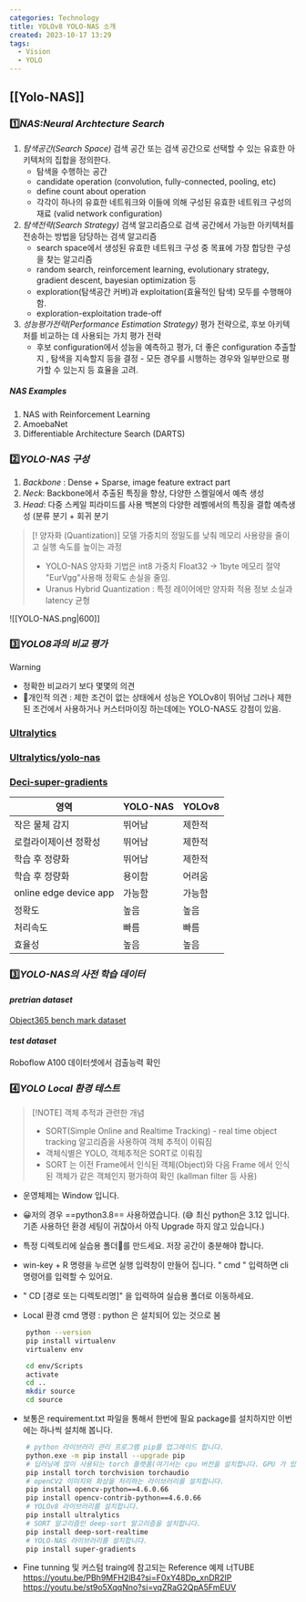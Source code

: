 ```yaml
---
categories: Technology
title: YOLOv8 YOLO-NAS 소개
created: 2023-10-17 13:29
tags:
  - Vision
  - YOLO
---
```


## [[Yolo-NAS]]

### 1️⃣*NAS:Neural Archtecture Search*
1. *탐색공간(Search Space)* 검색 공간 또는 검색 공간으로 선택할 수 있는 유효한 아키텍처의 집합을 정의한다.
	- 탐색을 수행하는 공간
	- candidate operation (convolution, fully-connected, pooling, etc)
	- define count about operation
	- 각각이 하나의 유효한 네트워크와 이들에 의해 구성된 유효한 네트워크 구성의 재료 (valid network configuration)
2. *탐색전략(Search Strategy)* 검색 알고리즘으로 검색 공간에서 가능한 아키텍처를 전송하는 방법을 담당하는 검색 알고리즘
	-  search space에서 생성된 유효한 네트워크 구성 중 목표에 가장 합당한 구성을 찾는 알고리즘
	- random search, reinforcement learning, evolutionary strategy, gradient descent, bayesian optimization 등
	- exploration(탐색공간 커버)과 exploitation(효율적인 탐색) 모두를 수행해야 함.
	- exploration-exploitation trade-off
3. *성능평가전략(Performance Estimation Strategy)* 평가 전략으로, 후보 아키텍처를 비교하는 데 사용되는 가치 평가 전략
	-  후보 configuration에서 성능을 예측하고 평가, 더 좋은 configuration 추출할지 , 탐색을 지속할지 등을 결정 - 모든 경우를 시행하는 경우와 일부만으로 평가할 수 있는지 등 효율을 고려.
##### *NAS Examples*
1. NAS with Reinforcement Learning
2. AmoebaNet
3. Differentiable Architecture Search (DARTS)

### 2️⃣*YOLO-NAS 구성*
1) *Backbone* : Dense + Sparse, image feature extract part 
2) *Neck*: Backbone에서 추출된 특징을 향상, 다양한 스켈일에서 예측 생성
4) *Head*: 다중 스케일 피라미드를 사용 백본의  다양한 레벨에서의 특징을 결합 예측생성 (분류 분기 + 회귀 분기

>[! 양자화 (Quantization)] 
>모델 가중치의 정밀도를 낮춰 메모리 사용량을 줄이고 실행 속도를 높이는 과정
>- YOLO-NAS 양자화 기법은 int8  가중치 Float32 $\longrightarrow$ 1byte 메모리 절약 "EurVgg"사용해 정확도 손실을 줄임. 
>- Uranus Hybrid Quantization : 특정 레이어에만 양자화 적용 정보 소실과 latency  균형

![[YOLO-NAS.png|600]]
### 3️⃣*YOLO8과의 비교 평가*

>[!warning]
>- 정확한 비교라기 보다 몇몇의 의견
>- 🙂개인적 의견 : 제한 조건이 없는 상태에서 성능은 YOLOv8이 뛰어남 그러나 제한된 조건에서 사용하거나 커스터마이징 하는데에는 YOLO-NAS도 강점이 있음.
### [Ultralytics](https://github.com/ultralytics/ultralytics)
### [Ultralytics/yolo-nas](https://docs.ultralytics.com/models/yolo-nas/?h=nas#inference-and-validation-examples)
### [Deci-super-gradients](https://github.com/Deci-AI/super-gradients/blob/master/YOLONAS.md)

|영역|YOLO-NAS|YOLOv8|
|-------|-------|-------|
|작은 물체 감지|뛰어남|제한적|
|로컬라이제이션 정확성|뛰어남|제한적|
|학습 후 정량화|뛰어남|제한적|
|학습 후 정량화|용이함|어려움|
|online edge device app|가능함|가능함|
|정확도|높음|높음|
|처리속도|빠름|빠름|
|효율성|높음|높음|


### 3️⃣*YOLO-NAS의 사전 학습 데이터*
#### *pretrian dataset*
[Object365 bench mark dataset](https://www.objects365.org/overview.html)
#### *test dataset*
Roboflow A100 데이터셋에서 검출능력 확인

### 4️⃣*YOLO  Local 환경  테스트*

> [!NOTE] 객체 추적과 관련한 개념
> - SORT(Simple Online and Realtime Tracking) - real time object tracking 알고리즘을 사용하여 객체 추적이 이뤄짐
> - 객체식별은 YOLO, 객체추적은 SORT로 이뤄짐
> -  SORT 는 이전 Frame에서 인식된 객체(Object)와 다음 Frame 에서 인식된 객체가 같은 객체인지 평가하여 확인 (kallman filter 등 사용)

- 운영체제는 Window 입니다.
- 😀저의 경우 ==python3.8==  사용하였습니다. (😅 최신 python은 3.12 입니다. 기존 사용하던 환경 세팅이 귀찮아서 아직 Upgrade 하지 않고 있습니다.)
- 특정 디렉토리에 실습용 폴더📂를 만드세요. 저장 공간이 충분해야 합니다. 
- win-key + R 명령을 누르면  실행 입력창이 만들어 집니다. " cmd " 입력하면  cli 명령어를 입력할 수 있어요.
- "  CD [경로 또는 디렉토리명]" 을 입력하여 실습용 폴더로 이동하세요.

- Local 환경 cmd 명령 : python 은 설치되어 있는 것으로 봄
```bash or cmd
	python --version
	pip install virtualenv
	virtualenv env

	cd env/Scripts
	activate
	cd ..
	mkdir source
	cd source
```
- 보통은 requirement.txt 파일을 통해서 한번에 필요 package를 설치하지만 이번에는 하나씩 설치해 봅니다.
```bash or cmd
	# python 라이브러리 관리 프로그램 pip를 업그레이드 합니다.
	python.exe -m pip install --upgrade pip
	# 딥러닝에 많이 사용되는 torch 플랫폼(여기서는 cpu 버전을 설치합니다. GPU 가 있는 경우 cuda 사용 torcy를 설치하세요.)
	pip install torch torchvision torchaudio     
	# openCV2 이미지와 화상을 처리하는 라이브러리를 설치합니다.
	pip install opencv-python==4.6.0.66
	pip install opencv-contrib-python==4.6.0.66
	# YOLOv8 라이브러리를 설치합니다.
	pip install ultralytics
	# SORT 알고리즘인 deep-sort 알고리즘을 설치합니다.
	pip install deep-sort-realtime
	# YOLO-NAS 라이브러리를 설치합니다.
	pip install super-gradients
```

- Fine tunning 및 커스텀 traing에 참고되는 Reference 예제 너TUBE \
https://youtu.be/PBh9MFH2lB4?si=F0xY48Dp_xnDR2IP \
https://youtu.be/st9o5XqqNno?si=vqZRaG2QpA5FmEUV

